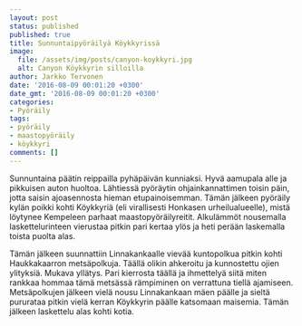 ```yaml
---
layout: post
status: published
published: true
title: Sunnuntaipyöräilyä Köykkyrissä
image:
  file: /assets/img/posts/canyon-koykkyri.jpg
  alt: Canyon Köykkyrin silloilla
author: Jarkko Tervonen
date: '2016-08-09 00:01:20 +0300'
date_gmt: '2016-08-09 00:01:20 +0300'
categories:
- Pyöräily
tags:
- pyöräily
- maastopyöräily
- köykkyri
comments: []
---
```

Sunnuntaina päätin reippailla pyhäpäivän kunniaksi. Hyvä aamupala alle ja pikkuisen auton huoltoa. Lähtiessä pyöräytin ohjainkannattimen toisin päin, jotta saisin ajoasennosta hieman etupainoisemman. Tämän jälkeen pyöräily kylän poikki kohti Köykkyriä (eli virallisesti Honkasen urheilualueelle), mistä löytynee Kempeleen parhaat maastopyöräilyreitit. Alkulämmöt nousemalla laskettelurinteen vierustaa pitkin pari kertaa ylös ja heti perään laskemalla toista puolta alas.

Tämän jälkeen suunnattiin Linnakankaalle vievää kuntopolkua pitkin kohti Haukkakaarron metsäpolkuja. Täällä olikin ahkeroitu ja kunnostettu ojien ylityksiä. Mukava yllätys. Pari kierrosta täällä ja ihmettelyä siitä miten rankkaa hommaa tämä metsässä rämpiminen on verrattuna tiellä ajamiseen. Metsäpolkujen jälkeen vielä nousu Linnakankaan mäen päälle ja sieltä pururataa pitkin vielä kerran Köykkyrin päälle katsomaan maisemia. Tämän jälkeen laskettelu alas kohti kotia.
